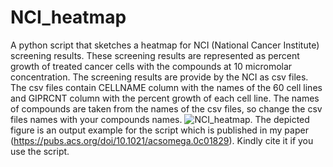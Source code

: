 # NCI_heatmap
A python script that sketches a heatmap for NCI (National Cancer Institute) screening results.
These screening results are represented as percent growth of treated cancer cells with the compounds at 10 micromolar concentration.
The screening results are provide by the NCI as csv files.
The csv files contain CELLNAME column with the names of the 60 cell lines and GIPRCNT column with the percent growth of each cell line.
The names of compounds are taken from the names of the csv files, so change the csv files names with your compounds names.
![NCI_heatmap](https://user-images.githubusercontent.com/19835485/175772915-721fca44-c210-49c9-823e-5629fe837ea9.png).
The depicted figure is an output example for the script which is published in my paper (https://pubs.acs.org/doi/10.1021/acsomega.0c01829).
Kindly cite it if you use the script.
